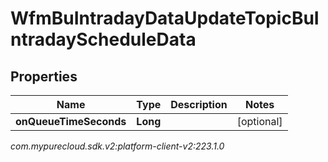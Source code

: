 # WfmBuIntradayDataUpdateTopicBuIntradayScheduleData


## Properties

| Name | Type | Description | Notes |
| ------------ | ------------- | ------------- | ------------- |
| **onQueueTimeSeconds** | **Long** |  |  [optional] |




_com.mypurecloud.sdk.v2:platform-client-v2:223.1.0_
